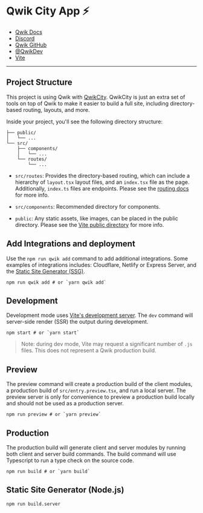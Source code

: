 # Qwik City App ⚡️

- [Qwik Docs](https://qwik.builder.io/)
- [Discord](https://qwik.builder.io/chat)
- [Qwik GitHub](https://github.com/BuilderIO/qwik)
- [@QwikDev](https://twitter.com/QwikDev)
- [Vite](https://vitejs.dev/)

---

## Project Structure

This project is using Qwik with
[QwikCity](https://qwik.builder.io/qwikcity/overview/). QwikCity is just an
extra set of tools on top of Qwik to make it easier to build a full site,
including directory-based routing, layouts, and more.

Inside your project, you'll see the following directory structure:

```
├── public/
│   └── ...
└── src/
    ├── components/
    │   └── ...
    └── routes/
        └── ...
```

- `src/routes`: Provides the directory-based routing, which can include a
  hierarchy of `layout.tsx` layout files, and an `index.tsx` file as the page.
  Additionally, `index.ts` files are endpoints. Please see the
  [routing docs](https://qwik.builder.io/qwikcity/routing/overview/) for more
  info.

- `src/components`: Recommended directory for components.

- `public`: Any static assets, like images, can be placed in the public
  directory. Please see the
  [Vite public directory](https://vitejs.dev/guide/assets.html#the-public-directory)
  for more info.

## Add Integrations and deployment

Use the `npm run qwik add` command to add additional integrations. Some examples
of integrations includes: Cloudflare, Netlify or Express Server, and the
[Static Site Generator (SSG)](https://qwik.builder.io/qwikcity/guides/static-site-generation/).

```shell
npm run qwik add # or `yarn qwik add`
```

## Development

Development mode uses [Vite's development server](https://vitejs.dev/). The
`dev` command will server-side render (SSR) the output during development.

```shell
npm start # or `yarn start`
```

> Note: during dev mode, Vite may request a significant number of `.js` files.
> This does not represent a Qwik production build.

## Preview

The preview command will create a production build of the client modules, a
production build of `src/entry.preview.tsx`, and run a local server. The preview
server is only for convenience to preview a production build locally and should
not be used as a production server.

```shell
npm run preview # or `yarn preview`
```

## Production

The production build will generate client and server modules by running both
client and server build commands. The build command will use Typescript to run a
type check on the source code.

```shell
npm run build # or `yarn build`
```

## Static Site Generator (Node.js)

```shell
npm run build.server
```
